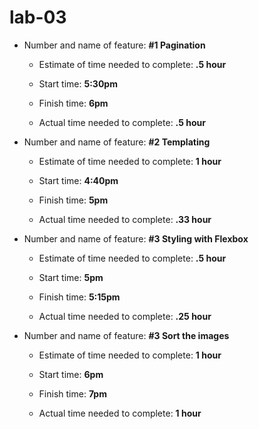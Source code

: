 # lab-03

- Number and name of feature: **#1 Pagination**

    - Estimate of time needed to complete: **.5 hour**

    - Start time: **5:30pm**

    - Finish time: **6pm**

    - Actual time needed to complete: **.5 hour**


- Number and name of feature: **#2 Templating**

    - Estimate of time needed to complete: **1 hour**

    - Start time: **4:40pm**

    - Finish time: **5pm**

    - Actual time needed to complete: **.33 hour**


- Number and name of feature: **#3 Styling with Flexbox**

    - Estimate of time needed to complete: **.5 hour**

    - Start time: **5pm**

    - Finish time: **5:15pm**

    - Actual time needed to complete: **.25 hour**


- Number and name of feature: **#3 Sort the images**

    - Estimate of time needed to complete: **1 hour**

    - Start time: **6pm**

    - Finish time: **7pm**

    - Actual time needed to complete: **1 hour**